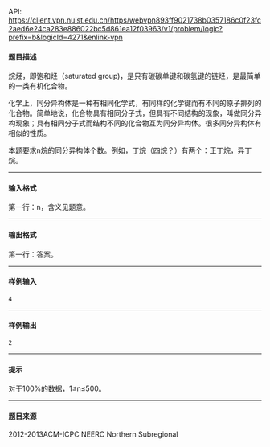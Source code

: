 API: https://client.vpn.nuist.edu.cn/https/webvpn893ff9021738b0357186c0f23fc2aed6e24ca283e886022bc5d861ea12f03963/v1/problem/logic?prefix=b&logicId=4271&enlink-vpn

#### 题目描述

烷烃，即饱和烃（saturated group)，是只有碳碳单键和碳氢键的链烃，是最简单的一类有机化合物。

化学上，同分异构体是一种有相同化学式，有同样的化学键而有不同的原子排列的化合物。简单地说，化合物具有相同分子式，但具有不同结构的现象，叫做同分异构现象；具有相同分子式而结构不同的化合物互为同分异构体。很多同分异构体有相似的性质。

本题要求n烷的同分异构体个数。例如，丁烷（四烷？）有两个：正丁烷，异丁烷。

---

#### 输入格式

第一行：n，含义见题意。

---

#### 输出格式

第一行：答案。

---

#### 样例输入
```
4
```

---

#### 样例输出
```
2
```

---

#### 提示

对于100%的数据，1≤n≤500。

---

#### 题目来源

2012-2013ACM-ICPC NEERC Northern Subregional